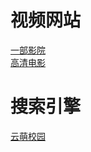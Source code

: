 # 视频网站
<a href="http://www.yibuyy.com">一部影院</a> <br/>
<a href="http://www.920hdhd.com">高清电影</a> <br/>
# 搜索引擎
<a href="http://https://cmc.cloudmoe.com/">云萌校园</a> <br/>
